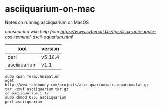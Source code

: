 # asciiquarium-on-mac
Notes on running asciiquarium on MacOS

_constructed with help from https://www.cyberciti.biz/tips/linux-unix-apple-osx-terminal-ascii-aquarium.html_

| tool | version |
|--|--|
| perl | v5.18.4 |
| asciiauarium | v1.1 |

```
sudo cpan Term::Animation
wget http://www.robobunny.com/projects/asciiquarium/asciiquarium.tar.gz
tar -zxvf asciiquarium.tar.gz
cd asciiquarium_1.1/
sudo chmod 0755 asciiquarium
perl asciiquarium
```
